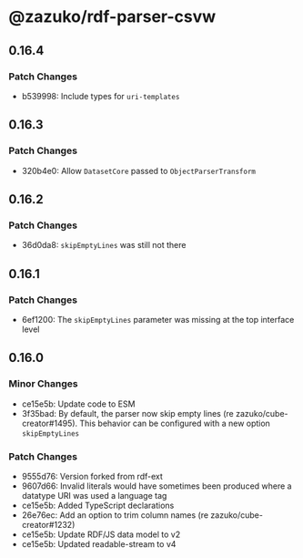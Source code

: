 # @zazuko/rdf-parser-csvw

## 0.16.4

### Patch Changes

- b539998: Include types for `uri-templates`

## 0.16.3

### Patch Changes

- 320b4e0: Allow `DatasetCore` passed to `ObjectParserTransform`

## 0.16.2

### Patch Changes

- 36d0da8: `skipEmptyLines` was still not there

## 0.16.1

### Patch Changes

- 6ef1200: The `skipEmptyLines` parameter was missing at the top interface level

## 0.16.0

### Minor Changes

- ce15e5b: Update code to ESM
- 3f35bad: By default, the parser now skip empty lines (re zazuko/cube-creator#1495). This behavior can be configured with a new option `skipEmptyLines`

### Patch Changes

- 9555d76: Version forked from rdf-ext
- 9607d66: Invalid literals would have sometimes been produced where a datatype URI was used a language tag
- ce15e5b: Added TypeScript declarations
- 26e76ec: Add an option to trim column names (re zazuko/cube-creator#1232)
- ce15e5b: Update RDF/JS data model to v2
- ce15e5b: Updated readable-stream to v4
